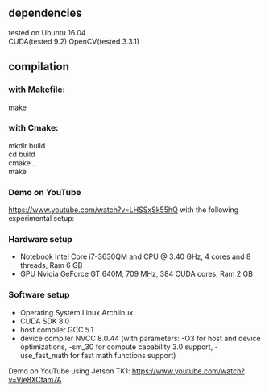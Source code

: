 ## dependencies
tested on Ubuntu 16.04  
CUDA(tested 9.2) OpenCV(tested 3.3.1) 

## compilation
### with Makefile:  
make  
### with Cmake:  
mkdir build  
cd build  
cmake ..  
make  

### Demo on YouTube
https://www.youtube.com/watch?v=LHSSxSk55hQ  with the following experimental setup:  

### Hardware setup
* Notebook Intel Core i7-3630QM and CPU @ 3.40 GHz, 4 cores and 8 threads, Ram 6 GB
* GPU Nvidia GeForce GT 640M, 709 MHz, 384 CUDA cores, Ram 2 GB

### Software setup
* Operating System Linux Archlinux
* CUDA SDK 8.0
* host compiler GCC 5.1
* device compiler NVCC 8.0.44 (with parameters: -O3 for host and device optimizations, -sm_30 for compute capability 3.0 support, -use_fast_math for fast math functions support)

Demo on YouTube using Jetson TK1: https://www.youtube.com/watch?v=Vje8XCtam7A
